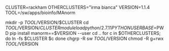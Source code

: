 CLUSTER=rackham
OTHERCLUSTERS="irma bianca"
VERSION=1.1.4
TOOL=/sw/apps/bioinfo/MAnorm

mkdir -p $TOOL/$VERSION/$CLUSTER
cd $TOOL/$VERSION/$CLUSTER
module load python/2.7.11
PYTHONUSERBASE=$PWD pip install manorm==$VERSION --user
cd ..
for c in $OTHERCLUSTERS; do
  ln -fs $CLUSTER $c
done
chgrp -R sw $TOOL/$VERSION
chmod -R g+rwx $TOOL/$VERSION


